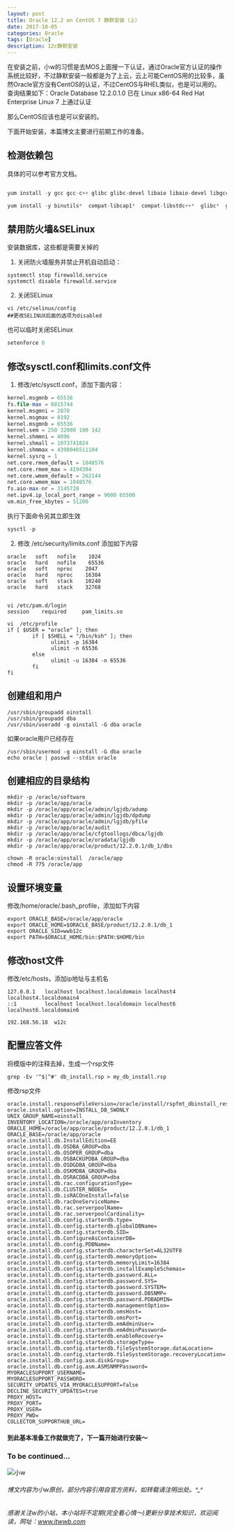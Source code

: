 ```yaml
---
layout: post
title: Oracle 12.2 on CentOS 7 静默安装（上）
date: 2017-10-05
categories: Oracle
tags: [Oracle]
description: 12c静默安装
---
```


在安装之前，小w的习惯是去MOS上面搜一下认证，通过Oracle官方认证的操作系统比较好，不过静默安装一般都是为了上云，云上可能CentOS用的比较多，虽然Oracle官方没有CentOS的认证，不过CentOS与RHEL类似，也是可以用的。
查询结果如下：Oracle Database 12.2.0.1.0 已在 Linux x86-64 Red Hat Enterprise Linux 7 上通过认证

那么CentOS应该也是可以安装的。

下面开始安装，本篇博文主要进行前期工作的准备。

## 检测依赖包

具体的可以参考官方文档。

```sql

yum install -y gcc gcc-c++ glibc glibc-devel libaio libaio-devel libgcc libstdc++ libstdc++-devel libXext libXtst libX11 libXau libXi make sysstat unixODBC-devel unixODBC ksh compat-libcap1 compat-libstdc++-33

yum install -y binutils*  compat-libcap1*  compat-libstdc++*  glibc*  glibc-devel*  ksh*  libX11*  libXau*  libXi*  libXtst*  libaio*  libaio-devel*  libgcc*  libstdc++*  libstdc++-devel*  libxcb*  make* net-tools*  nfs-utils*  smartmontools*  sysstat*     unixODBC*  binutils*686*  compat-libcap1*686*  compat-libstdc++*686*  glibc*686*  glibc-devel*686*  ksh*686*  libX11*686* libXau*686* libXi*686*  libXtst*686*  libaio*686*  libaio-devel*686*  libgcc*686*  libstdc++*686*  libstdc++-devel*686*  libxcb*686*  make*686*  net-tools*686*  nfs-utils*686*  smartmontools*686*  sysstat*686*  unixODBC*686*

```

## 禁用防火墙&SELinux

安装数据库，这些都是需要关掉的

1. 关闭防火墙服务并禁止开机自动启动：

```shell
systemctl stop firewalld.service
systemctl disable firewalld.service
```

2. 关闭SELinux

```shell
vi /etc/selinux/config
##更改SELINUX后面的选项为disabled
```

也可以临时关闭SELinux

```sql
setenforce 0
```

## 修改sysctl.conf和limits.conf文件

1. 修改\/etc\/sysctl.conf，添加下面内容：

```sql
kernel.msgmnb = 65536
fs.file-max = 6815744
kernel.msgmni = 2878
kernel.msgmax = 8192
kernel.msgmnb = 65536
kernel.sem = 250 32000 100 142
kernel.shmmni = 4096
kernel.shmall = 1073741824
kernel.shmmax = 4398046511104
kernel.sysrq = 1
net.core.rmem_default = 1048576
net.core.rmem_max = 4194304
net.core.wmem_default = 262144
net.core.wmem_max = 1048576
fs.aio-max-nr = 3145728
net.ipv4.ip_local_port_range = 9000 65500
vm.min_free_kbytes = 51200
```

执行下面命令另其立即生效

```sql
sysctl -p
```

2. 修改 \/etc\/security\/limits.conf 添加如下内容

```shell
oracle   soft   nofile    1024
oracle   hard   nofile    65536
oracle   soft   nproc    2047
oracle   hard   nproc    16384
oracle   soft   stack    10240
oracle   hard   stack    32768


vi /etc/pam.d/login
session    required     pam_limits.so

vi  /etc/profile
if [ $USER = "oracle" ]; then
        if [ $SHELL = "/bin/ksh" ]; then
              ulimit -p 16384
              ulimit -n 65536
        else
              ulimit -u 16384 -n 65536
        fi
fi
```

## 创建组和用户

```shell
/usr/sbin/groupadd oinstall
/usr/sbin/groupadd dba
/usr/sbin/useradd -g oinstall -G dba oracle
```

如果oracle用户已经存在

```shell
/usr/sbin/usermod -g oinstall -G dba oracle
echo oracle | passwd --stdin oracle
```

## 创建相应的目录结构

```shell
mkdir -p /oracle/software
mkdir -p /oracle/app/oracle
mkdir -p /oracle/app/oracle/admin/lgjdb/adump
mkdir -p /oracle/app/oracle/admin/lgjdb/dpdump
mkdir -p /oracle/app/oracle/admin/lgjdb/pfile
mkdir -p /oracle/app/oracle/audit
mkdir -p /oracle/app/oracle/cfgtoollogs/dbca/lgjdb
mkdir -p /oracle/app/oracle/oradata/lgjdb
mkdir -p /oracle/app/oracle/product/12.2.0.1/db_1/dbs

chown -R oracle:oinstall  /oracle/app
chmod -R 775 /oracle/app
```

## 设置环境变量


修改\/home\/oracle\/.bash_profile，添加如下内容

```shell
export ORACLE_BASE=/oracle/app/oracle
export ORACLE_HOME=$ORACLE_BASE/product/12.2.0.1/db_1
export ORACLE_SID=wwb12c
export PATH=$ORACLE_HOME/bin:$PATH:$HOME/bin
```

## 修改host文件

修改\/etc\/hosts，添加ip地址与主机名

```shell
127.0.0.1   localhost localhost.localdomain localhost4 localhost4.localdomain4
::1         localhost localhost.localdomain localhost6 localhost6.localdomain6

192.168.56.18  w12c
```

## 配置应答文件


将模版中的注释去掉，生成一个rsp文件

```shell
grep -Ev '^$|^#' db_install.rsp > my_db_install.rsp
```

修改rsp文件

```shell
oracle.install.responseFileVersion=/oracle/install/rspfmt_dbinstall_response_schema_v12.2.0
oracle.install.option=INSTALL_DB_SWONLY
UNIX_GROUP_NAME=oinstall 
INVENTORY_LOCATION=/oracle/app/oraInventory 
ORACLE_HOME=/oracle/app/oracle/product/12.2.0.1/db_1
ORACLE_BASE=/oracle/app/oracle
oracle.install.db.InstallEdition=EE
oracle.install.db.OSDBA_GROUP=dba
oracle.install.db.OSOPER_GROUP=dba
oracle.install.db.OSBACKUPDBA_GROUP=dba
oracle.install.db.OSDGDBA_GROUP=dba
oracle.install.db.OSKMDBA_GROUP=dba
oracle.install.db.OSRACDBA_GROUP=dba
oracle.install.db.rac.configurationType=
oracle.install.db.CLUSTER_NODES=
oracle.install.db.isRACOneInstall=false 
oracle.install.db.racOneServiceName=
oracle.install.db.rac.serverpoolName=
oracle.install.db.rac.serverpoolCardinality=
oracle.install.db.config.starterdb.type=
oracle.install.db.config.starterdb.globalDBName=
oracle.install.db.config.starterdb.SID=
oracle.install.db.ConfigureAsContainerDB=
oracle.install.db.config.PDBName=
oracle.install.db.config.starterdb.characterSet=AL32UTF8
oracle.install.db.config.starterdb.memoryOption=
oracle.install.db.config.starterdb.memoryLimit=16384
oracle.install.db.config.starterdb.installExampleSchemas=
oracle.install.db.config.starterdb.password.ALL=
oracle.install.db.config.starterdb.password.SYS=
oracle.install.db.config.starterdb.password.SYSTEM=
oracle.install.db.config.starterdb.password.DBSNMP=
oracle.install.db.config.starterdb.password.PDBADMIN=
oracle.install.db.config.starterdb.managementOption=
oracle.install.db.config.starterdb.omsHost=
oracle.install.db.config.starterdb.omsPort=
oracle.install.db.config.starterdb.emAdminUser=
oracle.install.db.config.starterdb.emAdminPassword=
oracle.install.db.config.starterdb.enableRecovery=
oracle.install.db.config.starterdb.storageType=
oracle.install.db.config.starterdb.fileSystemStorage.dataLocation=
oracle.install.db.config.starterdb.fileSystemStorage.recoveryLocation=
oracle.install.db.config.asm.diskGroup=
oracle.install.db.config.asm.ASMSNMPPassword=
MYORACLESUPPORT_USERNAME=
MYORACLESUPPORT_PASSWORD=
SECURITY_UPDATES_VIA_MYORACLESUPPORT=false 
DECLINE_SECURITY_UPDATES=true
PROXY_HOST=
PROXY_PORT=
PROXY_USER=
PROXY_PWD=
COLLECTOR_SUPPORTHUB_URL=
```

#### 到此基本准备工作就做完了，下一篇开始进行安装～

### To be continued...



![小w](https://wx2.sinaimg.cn/mw1024/891ecf4fly1fr361nvrcnj207w07sad7.jpg)

###### 博文内容为小w原创，部分内容引用自官方资料，如转载请注明出处。^_^

###### 感谢关注w的小站，本小站将不定期(完全看心情～)更新分享技术知识，欢迎阅读，网址：www.itwwb.com




